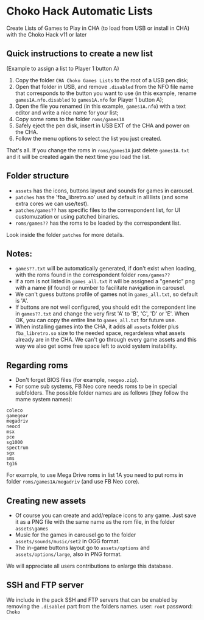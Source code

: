 # Choko Hack Automatic Lists
Create Lists of Games to Play in CHA
(to load from USB or install in CHA)
with the Choko Hack v11 or later


## Quick instructions to create a new list
(Example to assign a list to Player 1 button A)

1) Copy the folder `CHA Choko Games Lists` to the root of a USB pen disk;
2) Open that folder in USB, and remove `.disabled` from the NFO file name that corresponds to the button you want to use (in this example, rename  `games1A.nfo.disabled` to `games1A.nfo` for Player 1 button A);
3) Open the file you renamed (in this example, `games1A.nfo`) with a text editor and write a nice name for your list;
4) Copy some roms to the folder `roms/games1A`
5) Safely eject the pen disk, insert in USB EXT of the CHA and power on the CHA.
6) Follow the menu options to select the list you just created.

That's all.
If you change the roms in `roms/games1A` just delete `games1A.txt` and it will be created again the next time you load the list.


## Folder structure
- `assets`            has the icons, buttons layout and sounds for games in carousel.
- `patches`           has the 'fba_libretro.so' used by default in all lists (and some extra cores we can use/test).
- `patches/games??`   has specific files to the correspondent list, for UI customuzation or using patched binaries.
- `roms/games??`      has the roms to be loaded by the correspondent list.

Look inside the folder `patches` for more details.


## Notes:
- `games??.txt` will be automatically generated, if don't exist when loading, with the roms found in the correspondent folder `roms/games??`
- if a rom is not listed in `games_all.txt` it will be assigned a "generic" png with a name (if found) or number to facilitate navigation in carousel.
- We can't guess buttons profile of games not in `games_all.txt`, so default is 'A'.
- If buttons are not well configured, you should edit the correpondent line in `games??.txt` and change the very first 'A' to 'B', 'C', 'D' or 'E'. When OK, you can copy the entire line to `games_all.txt` for future use.
- When installing games into the CHA, it adds all `assets` folder plus `fba_libretro.so` size to the needed space, regardeless what assets already are in the CHA. We can't go through every game assets and this way we also get some free space left to avoid system instability.


## Regarding roms
- Don't forget BIOS files (for example, `neogeo.zip`).
- For some sub systems, FB Neo core needs roms to be in special subfolders. The possible folder names are as follows (they follow the mame system names):

```
coleco
gamegear
megadriv
neocd
msx
pce
sg1000
spectrum
sgx
sms
tg16
```

For example, to use Mega Drive roms in list 1A you need to put roms in folder `roms/games1A/megadriv` (and use FB Neo core).


## Creating new assets
- Of course you can create and add/replace icons to any game. Just save it as a PNG file with the same name as the rom file, in the folder `assets\games`
- Music for the games in carousel go to the folder `assets/sounds/music/set2` in OGG format.
- The in-game buttons layout go to `assets/options` and `assets/options/large`, also in PNG format.

We will appreciate all users contributions to enlarge this database.


## SSH and FTP server
We include in the pack SSH and FTP servers that can be enabled by removing the `.disabled` part from the folders names.
user: `root`
password: `Choko`
